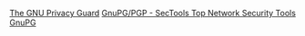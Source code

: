
[The GNU Privacy Guard](https://www.gnupg.org/)
[GnuPG/PGP - SecTools Top Network Security Tools](https://sectools.org/tool/gnupg-pgp)
[GnuPG](https://www.gnupg.org/index.html)
